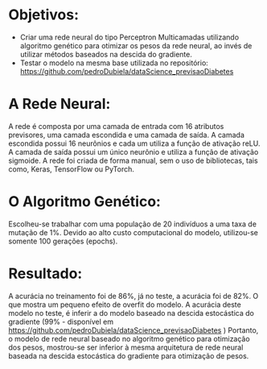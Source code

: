 # Objetivos:
- Criar uma rede neural do tipo Perceptron Multicamadas utilizando algoritmo genético para otimizar os pesos da rede neural, ao invés de utilizar métodos baseados na descida do gradiente.
- Testar o modelo na mesma base utilizada no repositório: https://github.com/pedroDubiela/dataScience_previsaoDiabetes
# A Rede Neural:
A rede é composta por uma camada de entrada com 16 atributos previsores, uma camada escondida e uma camada de saída. A camada escondida possui 16 neurônios e cada um utiliza a função de ativação reLU.  A camada de saída possui um único neurônio e utiliza a função de ativação sigmoide.
A rede foi criada de forma manual, sem o uso de bibliotecas, tais como, Keras, TensorFlow ou PyTorch.

# O Algoritmo Genético:
Escolheu-se trabalhar com uma população de 20 indivíduos a uma taxa de mutação de 1%. 
Devido ao alto custo computacional do modelo, utilizou-se somente 100 gerações (epochs).  

# Resultado:
A acurácia no treinamento foi de 86%, já no teste, a acurácia foi de 82%. O que mostra um pequeno efeito de overfit do modelo. A acurácia deste modelo no teste, é inferir a do modelo baseado na descida estocástica do gradiente (99% - disponível em https://github.com/pedroDubiela/dataScience_previsaoDiabetes ) 
Portanto, o modelo de rede neural baseado no algoritmo genético para otimização dos pesos, mostrou-se ser inferior à mesma arquitetura de rede neural baseada na descida estocástica do gradiente para otimização de pesos.

